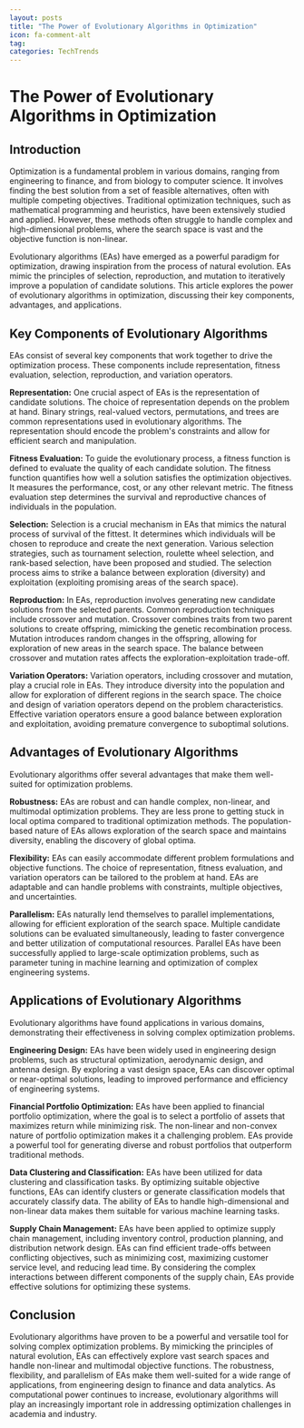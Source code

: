 ```yaml
---
layout: posts
title: "The Power of Evolutionary Algorithms in Optimization"
icon: fa-comment-alt
tag:      
categories: TechTrends
---
```



# The Power of Evolutionary Algorithms in Optimization

## Introduction

Optimization is a fundamental problem in various domains, ranging from engineering to finance, and from biology to computer science. It involves finding the best solution from a set of feasible alternatives, often with multiple competing objectives. Traditional optimization techniques, such as mathematical programming and heuristics, have been extensively studied and applied. However, these methods often struggle to handle complex and high-dimensional problems, where the search space is vast and the objective function is non-linear.

Evolutionary algorithms (EAs) have emerged as a powerful paradigm for optimization, drawing inspiration from the process of natural evolution. EAs mimic the principles of selection, reproduction, and mutation to iteratively improve a population of candidate solutions. This article explores the power of evolutionary algorithms in optimization, discussing their key components, advantages, and applications.

## Key Components of Evolutionary Algorithms

EAs consist of several key components that work together to drive the optimization process. These components include representation, fitness evaluation, selection, reproduction, and variation operators.

**Representation:** One crucial aspect of EAs is the representation of candidate solutions. The choice of representation depends on the problem at hand. Binary strings, real-valued vectors, permutations, and trees are common representations used in evolutionary algorithms. The representation should encode the problem's constraints and allow for efficient search and manipulation.

**Fitness Evaluation:** To guide the evolutionary process, a fitness function is defined to evaluate the quality of each candidate solution. The fitness function quantifies how well a solution satisfies the optimization objectives. It measures the performance, cost, or any other relevant metric. The fitness evaluation step determines the survival and reproductive chances of individuals in the population.

**Selection:** Selection is a crucial mechanism in EAs that mimics the natural process of survival of the fittest. It determines which individuals will be chosen to reproduce and create the next generation. Various selection strategies, such as tournament selection, roulette wheel selection, and rank-based selection, have been proposed and studied. The selection process aims to strike a balance between exploration (diversity) and exploitation (exploiting promising areas of the search space).

**Reproduction:** In EAs, reproduction involves generating new candidate solutions from the selected parents. Common reproduction techniques include crossover and mutation. Crossover combines traits from two parent solutions to create offspring, mimicking the genetic recombination process. Mutation introduces random changes in the offspring, allowing for exploration of new areas in the search space. The balance between crossover and mutation rates affects the exploration-exploitation trade-off.

**Variation Operators:** Variation operators, including crossover and mutation, play a crucial role in EAs. They introduce diversity into the population and allow for exploration of different regions in the search space. The choice and design of variation operators depend on the problem characteristics. Effective variation operators ensure a good balance between exploration and exploitation, avoiding premature convergence to suboptimal solutions.

## Advantages of Evolutionary Algorithms

Evolutionary algorithms offer several advantages that make them well-suited for optimization problems.

**Robustness:** EAs are robust and can handle complex, non-linear, and multimodal optimization problems. They are less prone to getting stuck in local optima compared to traditional optimization methods. The population-based nature of EAs allows exploration of the search space and maintains diversity, enabling the discovery of global optima.

**Flexibility:** EAs can easily accommodate different problem formulations and objective functions. The choice of representation, fitness evaluation, and variation operators can be tailored to the problem at hand. EAs are adaptable and can handle problems with constraints, multiple objectives, and uncertainties.

**Parallelism:** EAs naturally lend themselves to parallel implementations, allowing for efficient exploration of the search space. Multiple candidate solutions can be evaluated simultaneously, leading to faster convergence and better utilization of computational resources. Parallel EAs have been successfully applied to large-scale optimization problems, such as parameter tuning in machine learning and optimization of complex engineering systems.

## Applications of Evolutionary Algorithms

Evolutionary algorithms have found applications in various domains, demonstrating their effectiveness in solving complex optimization problems.

**Engineering Design:** EAs have been widely used in engineering design problems, such as structural optimization, aerodynamic design, and antenna design. By exploring a vast design space, EAs can discover optimal or near-optimal solutions, leading to improved performance and efficiency of engineering systems.

**Financial Portfolio Optimization:** EAs have been applied to financial portfolio optimization, where the goal is to select a portfolio of assets that maximizes return while minimizing risk. The non-linear and non-convex nature of portfolio optimization makes it a challenging problem. EAs provide a powerful tool for generating diverse and robust portfolios that outperform traditional methods.

**Data Clustering and Classification:** EAs have been utilized for data clustering and classification tasks. By optimizing suitable objective functions, EAs can identify clusters or generate classification models that accurately classify data. The ability of EAs to handle high-dimensional and non-linear data makes them suitable for various machine learning tasks.

**Supply Chain Management:** EAs have been applied to optimize supply chain management, including inventory control, production planning, and distribution network design. EAs can find efficient trade-offs between conflicting objectives, such as minimizing cost, maximizing customer service level, and reducing lead time. By considering the complex interactions between different components of the supply chain, EAs provide effective solutions for optimizing these systems.

## Conclusion

Evolutionary algorithms have proven to be a powerful and versatile tool for solving complex optimization problems. By mimicking the principles of natural evolution, EAs can effectively explore vast search spaces and handle non-linear and multimodal objective functions. The robustness, flexibility, and parallelism of EAs make them well-suited for a wide range of applications, from engineering design to finance and data analytics. As computational power continues to increase, evolutionary algorithms will play an increasingly important role in addressing optimization challenges in academia and industry.